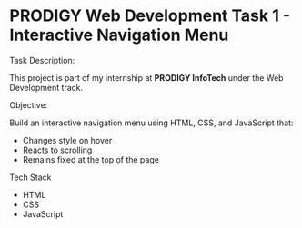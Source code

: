 
# PRODIGY Web Development Task 1 - Interactive Navigation Menu

Task Description:

 This project is part of my internship at **PRODIGY InfoTech** under the Web Development track.



Objective:

 Build an interactive navigation menu using HTML, CSS, and JavaScript that:
- Changes style on hover
- Reacts to scrolling
- Remains fixed at the top of the page


 Tech Stack

- HTML
- CSS
- JavaScript









